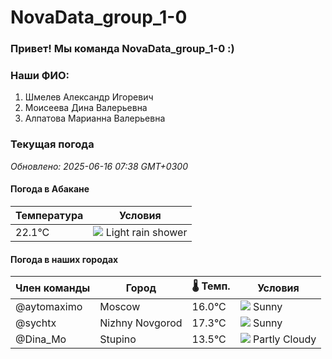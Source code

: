 # NovaData_group_1-0
### Привет! Мы команда NovaData_group_1-0 :)

### Наши ФИО:
1. Шмелев Александр Игоревич
2. Моисеева Дина Валерьевна
3. Алпатова Марианна Валерьевна

### Текущая погода
<!-- WEATHER:START -->
_Обновлено: 2025-06-16 07:38 GMT+0300_

#### Погода в Абакане

| Температура | Условия |
|-------------|----------|
| 22.1°C     | ![](https://cdn.weatherapi.com/weather/64x64/day/353.png) Light rain shower |

#### Погода в наших городах

| Член команды  | Город               | 🌡️ Темп.  | Условия          |
|---------------|---------------------|-----------|--------------------|
| @aytomaximo    | Moscow              |   16.0°C | ![](https://cdn.weatherapi.com/weather/64x64/day/113.png) Sunny        |
| @sychtx        | Nizhny Novgorod     |   17.3°C | ![](https://cdn.weatherapi.com/weather/64x64/day/113.png) Sunny        |
| @Dina_Mo       | Stupino             |   13.5°C | ![](https://cdn.weatherapi.com/weather/64x64/day/116.png) Partly Cloudy |

<!-- WEATHER:END -->
